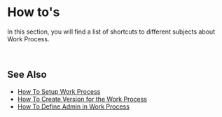 
# How to's

In this section, you will find a list of shortcuts to different subjects about Work Process.

<br/>

## See Also  

* [How To Setup Work Process](howto/setup.md)
* [How To Create Version for the Work Process](howto/versioning.md)
* [How To Define Admin in Work Process](howto/clientside.md)



